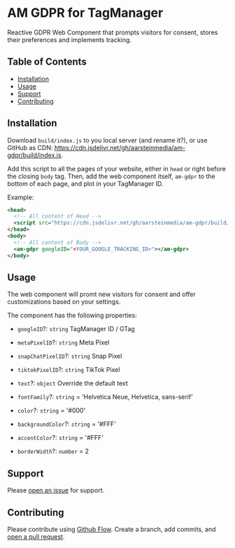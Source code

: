 # AM GDPR for TagManager

Reactive GDPR Web Component that prompts visitors for consent, stores their preferences and implements tracking.

## Table of Contents

- [Installation](#installation)
- [Usage](#usage)
- [Support](#support)
- [Contributing](#contributing)

## Installation

Download `build/index.js` to you local server (and rename it?), or use GitHub as CDN: https://cdn.jsdelivr.net/gh/aarsteinmedia/am-gdpr/build/index.js.

Add this script to all the pages of your website, either in `head` or right before the closing `body` tag. Then, add the web component itself, `am-gdpr` to the bottom of each page, and plot in your TagManager ID.

Example:
```xml
<head>
  <!-- All content of Head -->
  <script src="https://cdn.jsdelivr.net/gh/aarsteinmedia/am-gdpr/build/index.js"></script>
</head>
<body>
  <!-- All content of Body -->
  <am-gdpr googleID="<YOUR_GOOGLE_TRACKING_ID>"></am-gdpr>
</body>
```

## Usage

The web component will promt new visitors for consent and offer customizations based on your settings.

The component has the following properties:
- `googleID`?: `string` TagManager ID / GTag
- `metaPixelID`?: `string` Meta Pixel
- `snapChatPixelID`?: `string` Snap Pixel
- `tiktokPixelID`?: `string` TikTok Pixel

- `text`?: `object` Override the default text
- `fontFamily`?: `string` = 'Helvetica Neue, Helvetica, sans-serif'
- `color`?: `string` = '#000'
- `backgroundColor`?: `string` = '#FFF'
- `accentColor`?: `string` = '#FFF'
- `borderWidth`?: `number` = 2


## Support

Please [open an issue](https://github.com/aarsteinmedia/am-gdpr/issues/new) for support.

## Contributing

Please contribute using [Github Flow](https://guides.github.com/introduction/flow/). Create a branch, add commits, and [open a pull request](https://github.com/fraction/readme-boilerplate/compare/).